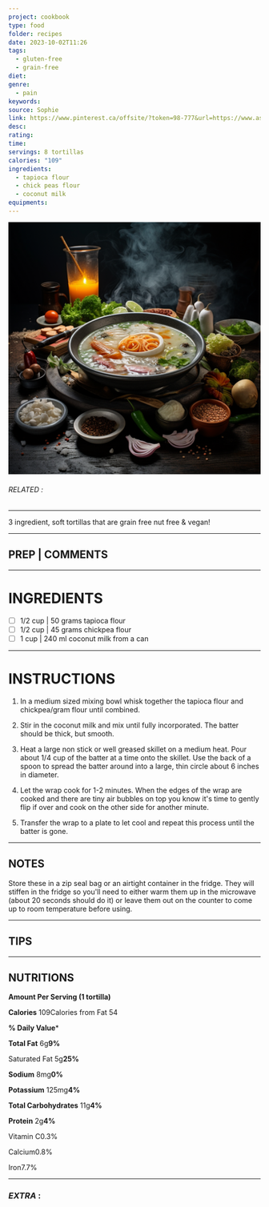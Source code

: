 ```yaml
---
project: cookbook
type: food
folder: recipes
date: 2023-10-02T11:26
tags:
  - gluten-free
  - grain-free
diet: 
genre:
  - pain
keywords: 
source: Sophie
link: https://www.pinterest.ca/offsite/?token=98-777&url=https://www.asaucykitchen.com/3-ingredient-grain-free-tortillas/%3Futm_source%3Dpinterest%26utm_medium%3DSocial%26utm_campaign%3DSocialWarfare&pin=832180837366200797&client_tracking_params=CwABAAAADDQyMTUyNjEwMTc0MQA
desc: 
rating: 
time: 
servings: 8 tortillas
calories: "109"
ingredients:
  - tapioca flour
  - chick peas flour
  - coconut milk
equipments:
---
```


![IMAGE](_default.png)

###### *RELATED* : 
---
3 ingredient, soft tortillas that are grain free nut free & vegan!

---
## PREP | COMMENTS



---
# INGREDIENTS

- [ ] 1/2 cup | 50 grams tapioca flour
- [ ] 1/2 cup | 45 grams chickpea flour
- [ ] 1 cup | 240 ml coconut milk from a can

---
# INSTRUCTIONS

1. In a medium sized mixing bowl whisk together the tapioca flour and chickpea/gram flour until combined. 
    
2. Stir in the coconut milk and mix until fully incorporated. The batter should be thick, but smooth.
    
3. Heat a large non stick or well greased skillet on a medium heat. Pour about 1/4 cup of the batter at a time onto the skillet. Use the back of a spoon to spread the batter around into a large, thin circle about 6 inches in diameter.  
    
4. Let the wrap cook for 1-2 minutes. When the edges of the wrap are cooked and there are tiny air bubbles on top you know it's time to gently flip if over and cook on the other side for another minute.
    
5. Transfer the wrap to a plate to let cool and repeat this process until the batter is gone.

---
## NOTES

Store these in a zip seal bag or an airtight container in the fridge. They will stiffen in the fridge so you'll need to either warm them up in the microwave (about 20 seconds should do it) or leave them out on the counter to come up to room temperature before using.

---
## TIPS



---
## NUTRITIONS

**Amount Per Serving (1 tortilla)**

**Calories** 109Calories from Fat 54

**% Daily Value***

**Total Fat** 6g**9%**

Saturated Fat 5g**25%**

**Sodium** 8mg**0%**

**Potassium** 125mg**4%**

**Total Carbohydrates** 11g**4%**

**Protein** 2g**4%**

Vitamin C0.3%

Calcium0.8%

Iron7.7%

---
### *EXTRA* :



